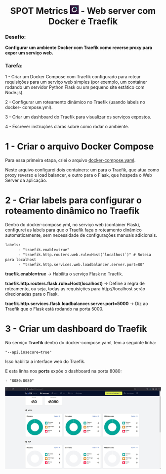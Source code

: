 <h1 align=center> SPOT Metrics <img src="https://github.com/Rodrigolppz/SpotMetrics-WebServer/blob/main/images/spotmetrics_logo.jpg" width="28"/> - Web server com Docker e Traefik</h1>

### Desafio: 
<b>Configurar um ambiente Docker com Traefik como reverse proxy para expor um serviço web.</b>

### Tarefa:

1 - Criar um Docker Compose com Traefik configurado para rotear requisições
para um serviço web simples (por exemplo, um container rodando um servidor
Python Flask ou um pequeno site estático com Node.js).

2 - Configurar um roteamento dinâmico no Traefik (usando labels no docker-
compose.yml).

3 - Criar um dashboard do Traefik para visualizar os serviços expostos.

4 - Escrever instruções claras sobre como rodar o ambiente.

# 

# 1 - Criar o arquivo Docker Compose 

Para essa primeira etapa, criei o arquivo [docker-compose.yaml](https://github.com/Rodrigolppz/SpotMetrics-WebServer/blob/main/spot-project/docker-compose.yaml). 

Neste arquivo configurei dois containers: um para o Traefik, que atua como proxy reverso e load balancer, e outro para o Flask, que hospeda o Web Server da aplicação.

# 

# 2 - Criar labels para configurar o roteamento dinâmico no Traefik

Dentro do docker-compose.yml, no serviço web (container Flask), configurei as labels para que o Traefik faça o roteamento dinâmico automaticamente, sem necessidade de configurações manuais adicionais.

```
labels:
      - "traefik.enable=true"
      - "traefik.http.routers.web.rule=Host(`localhost`)" # Roteia para localhost
      - "traefik.http.services.web.loadbalancer.server.port=80"
```

<b>traefik.enable=true</b> → Habilita o serviço Flask no Traefik.

<b>traefik.http.routers.flask.rule=Host(localhost)</b> → Define a regra de roteamento, ou seja, todas as requisições para http://localhost serão direcionadas para o Flask.

<b>traefik.http.services.flask.loadbalancer.server.port=5000</b> → Diz ao Traefik que o Flask está rodando na porta 5000.

# 3 - Criar um dashboard do Traefik 

No serviço <b>Traefik</b> dentro do docker-compose.yaml, tem a seguinte linha:

```
"--api.insecure=true"
```
Isso habilita a interface web do Traefik.

E esta linha nos <b>ports</b> expõe o dashboard na porta 8080:

```
- "8080:8080"
```

![imagem](https://github.com/Rodrigolppz/SpotMetrics-WebServer/blob/main/images/dashboard.jpg)

